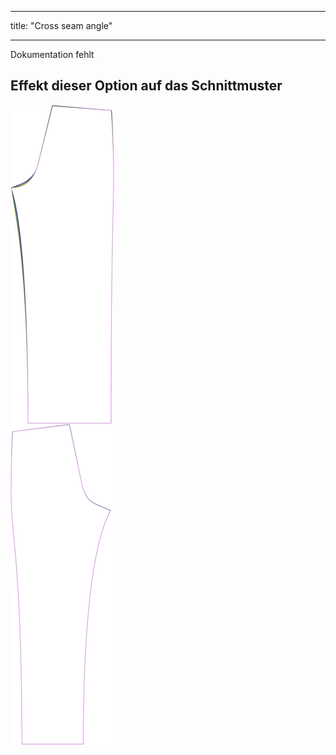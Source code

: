 - - -
title: "Cross seam angle"
- - -


<Fixme>

Dokumentation fehlt

</Fixme>

## Effekt dieser Option auf das Schnittmuster

![Dieses Bild zeigt den Effekt dieser Option, indem es mehrere Varianten überlagert, die einen anderen Wert für diese Option haben](titan_crossseamcurveangle_sample.svg "Effect of this option on the pattern")
